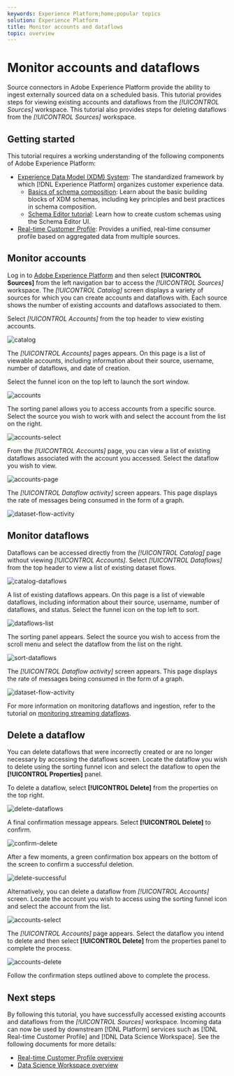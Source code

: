 ```yaml
---
keywords: Experience Platform;home;popular topics
solution: Experience Platform
title: Monitor accounts and dataflows
topic: overview
---
```


# Monitor accounts and dataflows

Source connectors in Adobe Experience Platform provide the ability to ingest externally sourced data on a scheduled basis. This tutorial provides steps for viewing existing accounts and dataflows from the *[!UICONTROL Sources]* workspace. This tutorial also provides steps for deleting dataflows from the *[!UICONTROL Sources]* workspace.

## Getting started

This tutorial requires a working understanding of the following components of Adobe Experience Platform:

-   [Experience Data Model (XDM) System](../../../xdm/home.md): The standardized framework by which [!DNL Experience Platform] organizes customer experience data.
    -   [Basics of schema composition](../../../xdm/schema/composition.md): Learn about the basic building blocks of XDM schemas, including key principles and best practices in schema composition.
    -   [Schema Editor tutorial](../../../xdm/tutorials/create-schema-ui.md): Learn how to create custom schemas using the Schema Editor UI.
-   [Real-time Customer Profile](../../../profile/home.md): Provides a unified, real-time consumer profile based on aggregated data from multiple sources.

## Monitor accounts

Log in to [Adobe Experience Platform](https://platform.adobe.com) and then select **[!UICONTROL Sources]** from the left navigation bar to access the *[!UICONTROL Sources]* workspace. The *[!UICONTROL Catalog]* screen displays a variety of sources for which you can create accounts and dataflows with. Each source shows the number of existing accounts and dataflows associated to them.

Select *[!UICONTROL Accounts]* from the top header to view existing accounts.

![catalog](../../images/tutorials/monitor/catalog.png)

The *[!UICONTROL Accounts]* pages appears. On this page is a list of viewable accounts, including information about their source, username, number of dataflows, and date of creation.

Select the funnel icon on the top left to launch the sort window.

![accounts](../../images/tutorials/monitor/accounts-list.png)

The sorting panel allows you to access accounts from a specific source. Select the source you wish to work with and select the account from the list on the right.

![accounts-select](../../images/tutorials/monitor/accounts-sort.png)

From the *[!UICONTROL Accounts]* page, you can view a list of existing dataflows associated with the account you accessed. Select the dataflow you wish to view.

![accounts-page](../../images/tutorials/monitor/dataflows.png)

 The *[!UICONTROL Dataflow activity]* screen appears. This page displays the rate of messages being consumed in the form of a graph.

 ![dataset-flow-activity](../../images/tutorials/monitor/dataflow-activity.png)

## Monitor dataflows

Dataflows can be accessed directly from the *[!UICONTROL Catalog]* page without viewing *[!UICONTROL Accounts]*. Select *[!UICONTROL Dataflows]* from the top header to view a list of existing dataset flows.

![catalog-dataflows](../../images/tutorials/monitor/catalog-dataflows.png)

A list of existing dataflows appears. On this page is a list of viewable dataflows, including information about their source, username, number of dataflows, and status. Select the funnel icon on the top left to sort.

![dataflows-list](../../images/tutorials/monitor/dataflows-list.png)

The sorting panel appears. Select the source you wish to access from the scroll menu and select the dataflow from the list on the right.

![sort-dataflows](../../images/tutorials/monitor/dataflows-sort.png)

The *[!UICONTROL Dataflow activity]* screen appears. This page displays the rate of messages being consumed in the form of a graph.

![dataset-flow-activity](../../images/tutorials/monitor/dataflow-activity.png)

For more information on monitoring dataflows and ingestion, refer to the tutorial on [monitoring streaming dataflows](../../../ingestion/quality/monitor-data-flows.md).

## Delete a dataflow

You can delete dataflows that were incorrectly created or are no longer necessary by accessing the dataflows screen. Locate the dataflow you wish to delete using the sorting funnel icon and select the dataflow to open the **[!UICONTROL Properties]** panel.

To delete a dataflow, select **[!UICONTROL Delete]** from the properties on the top right.

![delete-dataflows](../../images/tutorials/monitor/dataflows-sort-delete.png)

A final confirmation message appears. Select **[!UICONTROL Delete]** to confirm.

![confirm-delete](../../images/tutorials/monitor/confirm-delete.png)

After a few moments, a green confirmation box appears on the bottom of the screen to confirm a successful deletion.

![delete-successful](../../images/tutorials/monitor/deletion-confirmed.png)

Alternatively, you can delete a dataflow from *[!UICONTROL Accounts]* screen. Locate the account you wish to access using the sorting funnel icon and select the account from the list.

![accounts-select](../../images/tutorials/monitor/accounts-sort.png)

The *[!UICONTROL Accounts]* page appears. Select the dataflow you intend to delete and then select **[!UICONTROL Delete]** from the properties panel to complete the process.

![accounts-delete](../../images/tutorials/monitor/accounts-delete.png)

Follow the confirmation steps outlined above to complete the process.

## Next steps

By following this tutorial, you have successfully accessed existing accounts and dataflows from the *[!UICONTROL Sources]* workspace. Incoming data can now be used by downstream [!DNL Platform] services such as [!DNL Real-time Customer Profile] and [!DNL Data Science Workspace]. See the following documents for more details:

- [Real-time Customer Profile overview](../../../profile/home.md)
- [Data Science Workspace overview](../../../data-science-workspace/home.md)